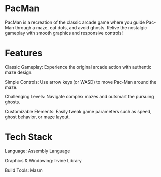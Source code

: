 # PacMan
PacMan is a recreation of the classic arcade game where you guide Pac-Man through a maze, eat dots, and avoid ghosts. Relive the nostalgic gameplay with smooth graphics and responsive controls!

# Features
Classic Gameplay: Experience the original arcade action with authentic maze design.

Simple Controls: Use arrow keys (or WASD) to move Pac-Man around the maze.

Challenging Levels: Navigate complex mazes and outsmart the pursuing ghosts.

Customizable Elements: Easily tweak game parameters such as speed, ghost behavior, or maze layout.

# Tech Stack
Language: Assembly Language

Graphics & Windowing: Irvine Library

Build Tools: Masm 
